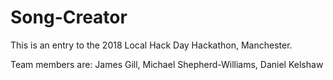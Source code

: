 # Song-Creator

This is an entry to the 2018 Local Hack Day Hackathon, Manchester.

Team members are: James Gill, Michael Shepherd-Williams, Daniel Kelshaw
